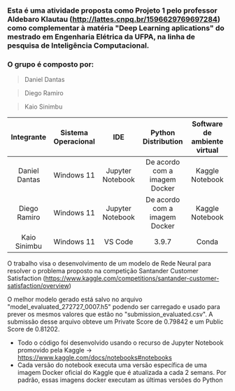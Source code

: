 ### Esta é uma atividade proposta como Projeto 1 pelo professor Aldebaro Klautau (http://lattes.cnpq.br/1596629769697284) como complementar à matéria "Deep Learning aplications" do mestrado em Engenharia Elétrica da UFPA, na linha de pesquisa de Inteligência Computacional.

### O grupo é composto por:

>Daniel Dantas 

>Diego Ramiro 

>Kaio Sinimbu 

| Integrante      | Sistema Operacional | IDE     | Python Distribution | Software de ambiente virtual |
| :----:        |    :----:   |       :----:    | :----: | :----: |
| Daniel Dantas      | Windows 11       | Jupyter Notebook   | De acordo com a imagem Docker | Kaggle Notebook |
| Diego Ramiro   | Windows 11        | Jupyter Notebook      | De acordo com a imagem Docker | Kaggle Notebook |
| Kaio Sinimbu   | Windows 11        | VS Code      | 3.9.7 | Conda |

O trabalho visa o desenvolvimento de um modelo de Rede Neural para resolver o problema proposto na competição Santander Customer Satisfaction (https://www.kaggle.com/competitions/santander-customer-satisfaction/overview)

O melhor modelo gerado está salvo no arquivo "model_evaluated_272727_0007.h5" podendo ser carregado e usado para prever os mesmos valores que estão no "submission_evaluated.csv".
A submissão desse arquivo obteve um Private Score de 0.79842 e um Public Score de 0.81202.

* Todo o código foi desenvolvido usando o recurso de Jupyter Notebook promovido pela Kaggle -> https://www.kaggle.com/docs/notebooks#notebooks
* Cada versão do notebook executa uma versão específica de uma imagem Docker oficial do Kaggle que é atualizada a cada 2 semans. Por padrão, essas imagens docker executam as últimas versões do Python
